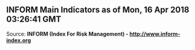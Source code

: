 ## INFORM Main Indicators as of Mon, 16 Apr 2018 03:26:41 GMT

Source: **INFORM (Index For Risk Management) - http://www.inform-index.org**
